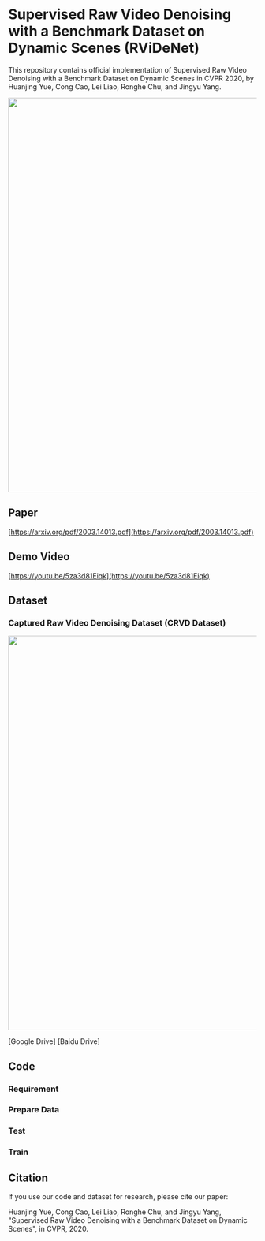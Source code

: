 # Supervised Raw Video Denoising with a Benchmark Dataset on Dynamic Scenes (RViDeNet)

This repository contains official implementation of Supervised Raw Video Denoising with a Benchmark Dataset on Dynamic Scenes in CVPR 2020, by Huanjing Yue, Cong Cao, Lei Liao, Ronghe Chu, and Jingyu Yang.

<p align="center">
  <img width="800" src="https://github.com/cao-cong/RViDeNet/blob/master/images/framework.png">
</p>

## Paper

[https://arxiv.org/pdf/2003.14013.pdf](https://arxiv.org/pdf/2003.14013.pdf)<br/>

## Demo Video

[https://youtu.be/5za3d81Eiqk](https://youtu.be/5za3d81Eiqk)<br/>

## Dataset

### Captured Raw Video Denoising Dataset (CRVD Dataset)

<p align="center">
  <img width="800" src="https://github.com/cao-cong/RViDeNet/blob/master/images/dataset.png">
</p>
[Google Drive] [Baidu Drive]

## Code

### Requirement

### Prepare Data

### Test

### Train

## Citation

If you use our code and dataset for research, please cite our paper:

Huanjing Yue, Cong Cao, Lei Liao, Ronghe Chu, and Jingyu Yang, "Supervised Raw Video Denoising with a Benchmark Dataset on Dynamic Scenes", in CVPR, 2020.

